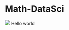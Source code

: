 # Math-DataSci

<img src="https://comptiacdn.azureedge.net/webcontent/images/default-source/researchreports/data-analytics-vs.-data-science/data-analytics-vs-data-science.png?sfvrsn=28434515_0 width= 200 ">
Hello world
